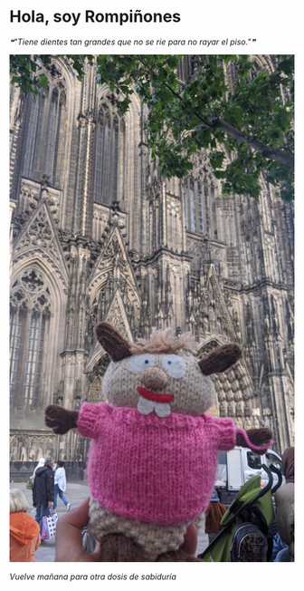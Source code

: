 # Hola, soy Rompiñones

<!--STARTS_HERE_QUOTE_README-->
<i>❝"Tiene dientes tan grandes que no se rie para no rayar el piso."❞</i>
<!--ENDS_HERE_QUOTE_README-->

<!--START_SECTION:update_image-->
![alt text](https://raw.githubusercontent.com/focaalvarez/rompinones/main/.github/images/IMG_20220603_191540.jpg?raw=true)
<!--END_SECTION:update_image-->

*Vuelve mañana para otra dosis de sabiduría*
